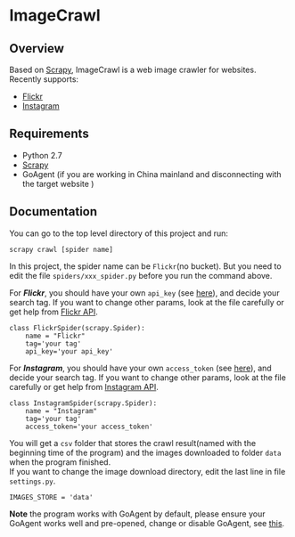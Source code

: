 # ImageCrawl

## Overview
Based on [Scrapy](https://github.com/scrapy/scrapy), ImageCrawl is a web image crawler for websites.   
Recently supports:  

* [Flickr](https://www.flickr.com/)  
* [Instagram](https://instagram.com/)

## Requirements  
* Python 2.7
* [Scrapy](http://scrapy.org/)
* GoAgent (if you are working in China mainland and disconnecting with the target website )

## Documentation
You can go to the top level directory of this project and run:  

    scrapy crawl [spider name]

In this project, the spider name can be `Flickr`(no bucket). But you need to edit the file `spiders/xxx_spider.py` before you run the command above.  

For ***Flickr***, you should have your own `api_key` (see [here](https://www.flickr.com/services/apps/create/apply/)), and decide your search tag. If you want to change other params, look at the file carefully or get help from [Flickr API](https://www.flickr.com/services/api/). 

    class FlickrSpider(scrapy.Spider):
        name = "Flickr"
        tag='your tag'
        api_key='your api_key'


For ***Instagram***, you should have your own `access_token` (see [here](http://jelled.com/instagram/access-token)), and decide your search tag. If you want to change other params, look at the file carefully or get help from [Instagram API](https://instagram.com/developer/). 

    class InstagramSpider(scrapy.Spider):
        name = "Instagram"
        tag='your tag'
        access_token='your access_token'

You will get a `csv` folder that stores the crawl result(named with the beginning time of the program) and the images downloaded to folder `data` when the program finished.  
If you want to change the image download directory, edit the last line in file `settings.py`.  

    IMAGES_STORE = 'data'
	
**Note** the program works with GoAgent by default, please ensure your GoAgent works well and pre-opened, change or disable GoAgent, see [this](http://snipplr.com/view/74665/using-goagent-agent-in-scrapy/).